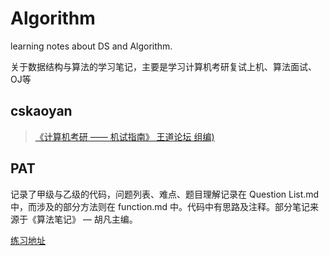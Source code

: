 # Algorithm
learning notes about DS and Algorithm.



关于数据结构与算法的学习笔记，主要是学习计算机考研复试上机、算法面试、OJ等



## cskaoyan

> [《计算机考研 —— 机试指南》  王道论坛 组编)](http://www.cskaoyan.com/thread-647811-1-1.html)





## PAT

记录了甲级与乙级的代码，问题列表、难点、题目理解记录在 Question List.md 中，而涉及的部分方法则在 function.md 中。代码中有思路及注释。部分笔记来源于《算法笔记》 —  胡凡主编。

[练习地址](https://www.patest.cn/practice)



